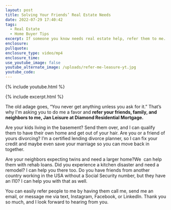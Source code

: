 ```yaml
---
layout: post
title: Solving Your Friends’ Real Estate Needs
date: 2022-07-29 17:40:42
tags:
  - Real Estate
  - Home Buyer Tips
excerpt: If someone you know needs real estate help, refer them to me.
enclosure:
pullquote:
enclosure_type: video/mp4
enclosure_time:
use_youtube_image: false
youtube_alternate_image: /uploads/refer-me-leasure-yt.jpg
youtube_code:
---
```

{% include youtube.html %}

{% include excerpt.html %}

The old adage goes, “You never get anything unless you ask for it.” That’s why I'm asking you to do me a favor and **refer your friends, family, and neighbors to me, Jan Leisure at Diamond Residential Mortgage.**

Are your kids living in the basement? Send them over, and I can qualify them to have their own home and get out of your hair. Are you or a friend of yours divorcing? I’m a certified lending divorce planner, so I can fix your credit and maybe even save your marriage so you can move back in together.

Are your neighbors expecting twins and need a larger home?We&nbsp; can help them with rehab loans. Did you experience a kitchen disaster and need a remodel? I can help you there too. Do you have friends from another country working in the USA without a Social Security number, but they have an I10? I can help you with that as well.

You can easily refer people to me by having them call me, send me an email, or message me via text, Instagram, Facebook, or LinkedIn. Thank you so much, and I look forward to hearing from you.
